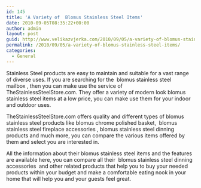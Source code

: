 ```yaml
---
id: 145
title: 'A Variety of  Blomus Stainless Steel Items'
date: 2010-09-05T08:35:22+00:00
author: admin
layout: post
guid: http://www.velikazvjerka.com/2010/09/05/a-variety-of-blomus-stainless-steel-items/
permalink: /2010/09/05/a-variety-of-blomus-stainless-steel-items/
categories:
  - General
---
```

Stainless Steel products are easy to maintain and suitable for a vast range of diverse uses. If you are searching for the &nbsp;blomus stainless steel mailbox&nbsp;, then you can make use the service of TheStainlessSteelStore.com. They offer a variety of modern look blomus stainless steel items at a low price, you can make use them for your indoor and outdoor uses.

TheStainlessSteelStore.com offers quality and different types of blomus stainless steel products like blomus chrome polished basket, &nbsp;blomus stainless steel fireplace accessories&nbsp;, blomus stainless steel dinning products and much more, you can compare the various items offered by them and select you are interested in.

All the information about their blomus stainless steel items and the features are available here, you can compare all their &nbsp;blomus stainless steel dinning accessories&nbsp; and other related products that help you to buy your needed products within your budget and make a comfortable eating nook in your home that will help you and your guests feel great.
